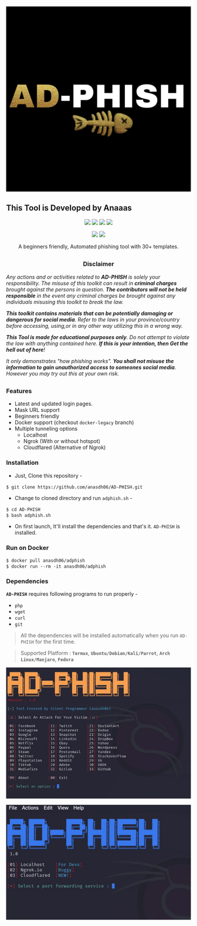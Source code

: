 <!-- AD-PHISH -->

<p align="center">
  <img src=".imgs/logo.png">
</p>
<h2>This Tool is Developed by Anaaas</h2>
<p align="center">
  <img src="https://img.shields.io/badge/Version-1.0-green?style=for-the-badge">
  <img src="https://img.shields.io/github/license/anasdh06/adpish?style=for-the-badge">
  <img src="https://img.shields.io/github/issues/anasdh06/adpish?color=red&style=for-the-badge">
  <img src="https://img.shields.io/github/forks/anasdh06/adpish?color=teal&style=for-the-badge">
</p>

<p align="center">
  <img src="https://img.shields.io/badge/Author-Silent--Programmer-cyan?style=flat-square">
  <img src="https://img.shields.io/badge/Open%20Source-Yes-cyan?style=flat-square">
</p>

<p align="center">A beginners friendly, Automated phishing tool with 30+ templates.</p>

##

<h3><p align="center">Disclaimer</p></h3>

<i>Any actions and or activities related to <b>AD-PHISH</b> is solely your responsibility. The misuse of this toolkit can result in <b>criminal charges</b> brought against the persons in question. <b>The contributors will not be held responsible</b> in the event any criminal charges be brought against any individuals misusing this toolkit to break the law.

<b>This toolkit contains materials that can be potentially damaging or dangerous for social media</b>. Refer to the laws in your province/country before accessing, using,or in any other way utilizing this in a wrong way.

<b>This Tool is made for educational purposes only</b>. Do not attempt to violate the law with anything contained here. <b>If this is your intention, then Get the hell out of here</b>!

It only demonstrates "how phishing works". <b>You shall not misuse the information to gain unauthorized access to someones social media</b>. However you may try out this at your own risk.</i>

##

### Features

- Latest and updated login pages.
- Mask URL support 
- Beginners friendly
- Docker support (checkout `docker-legacy` branch)
- Multiple tunneling options
  - Localhost
  - Ngrok (With or without hotspot)
  - Cloudflared (Alternative of Ngrok)


### Installation

- Just, Clone this repository -
```
$ git clone https://github.com/anasdh06/AD-PHISH.git

```

- Change to cloned directory and run `adphish.sh` -
```
$ cd AD-PHISH
$ bash adphish.sh
```

- On first launch, It'll install the dependencies and that's it. `AD-PHISH` is installed.

### Run on Docker
```
$ docker pull anasdh06/adphish
$ docker run --rm -it anasdh06/adphish
```

### Dependencies

**`AD-PHISH`** requires following programs to run properly - 
- `php`
- `wget`
- `curl`
- `git`

> All the dependencies will be installed automatically when you run `AD-PHISH` for the first time.

> Supported Platform : **`Termux`**, **`Ubuntu/Debian/Kali/Parrot`**, **`Arch Linux/Manjaro`**, **`Fedora`**

<p align="center">
  <img src=".imgs/working file.png">
</p>
<p align="center">
  <img src=".imgs/working file 2.png">
</p>





